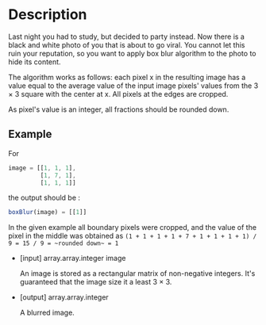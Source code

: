# Description

Last night you had to study, but decided to party instead. Now there is a black and white photo of you that is about to go viral. You cannot let this ruin your reputation, so you want to apply box blur algorithm to the photo to hide its content.

The algorithm works as follows: each pixel x in the resulting image has a value equal to the average value of the input image pixels' values from the 3 × 3 square with the center at x. All pixels at the edges are cropped.

As pixel's value is an integer, all fractions should be rounded down.

## Example

For

```javascript
image = [[1, 1, 1],
         [1, 7, 1],
         [1, 1, 1]]
```

the output should be :

```javascript
boxBlur(image) = [[1]]
```

In the given example all boundary pixels were cropped, and the value of the pixel in the middle was obtained as `(1 + 1 + 1 + 1 + 7 + 1 + 1 + 1 + 1) / 9 = 15 / 9 = ~rounded down~ = 1`

- [input] array.array.integer image

  An image is stored as a rectangular matrix of non-negative integers. It's guaranteed that the image size it a least 3 × 3.

- [output] array.array.integer

  A blurred image.
